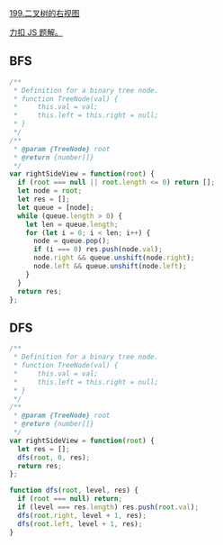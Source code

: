 [199.二叉树的右视图](https://leetcode-cn.com/problems/binary-tree-right-side-view/submissions/)

[力扣 JS 题解。](https://github.com/GuYueJiaJie/blog/blob/master/%E7%AE%97%E6%B3%95%E4%B8%8E%E6%95%B0%E6%8D%AE%E7%BB%93%E6%9E%84/README.md)

## BFS

```javascript
/**
 * Definition for a binary tree node.
 * function TreeNode(val) {
 *     this.val = val;
 *     this.left = this.right = null;
 * }
 */
/**
 * @param {TreeNode} root
 * @return {number[]}
 */
var rightSideView = function(root) {
  if (root === null || root.length <= 0) return [];
  let node = root;
  let res = [];
  let queue = [node];
  while (queue.length > 0) {
    let len = queue.length;
    for (let i = 0; i < len; i++) {
      node = queue.pop();
      if (i === 0) res.push(node.val);
      node.right && queue.unshift(node.right);
      node.left && queue.unshift(node.left);
    }
  }
  return res;
};
```

## DFS

```javascript
/**
 * Definition for a binary tree node.
 * function TreeNode(val) {
 *     this.val = val;
 *     this.left = this.right = null;
 * }
 */
/**
 * @param {TreeNode} root
 * @return {number[]}
 */
var rightSideView = function(root) {
  let res = [];
  dfs(root, 0, res);
  return res;
};

function dfs(root, level, res) {
  if (root === null) return;
  if (level === res.length) res.push(root.val);
  dfs(root.right, level + 1, res);
  dfs(root.left, level + 1, res);
}
```
